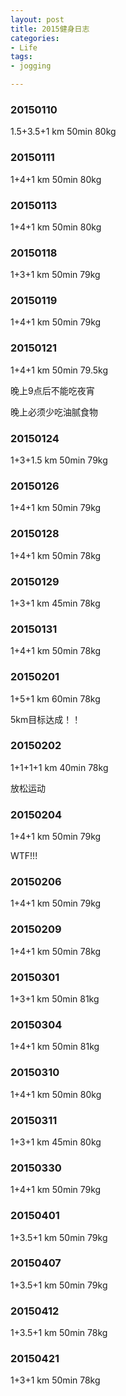 ```yaml
---
layout: post
title: 2015健身日志
categories:
- Life
tags:
- jogging

---
```



### 20150110
1.5+3.5+1 km 50min 80kg

### 20150111
1+4+1 km 50min 80kg

### 20150113
1+4+1 km 50min 80kg

### 20150118
1+3+1 km 50min 79kg

### 20150119
1+4+1 km 50min 79kg

### 20150121
1+4+1 km 50min 79.5kg

晚上9点后不能吃夜宵

晚上必须少吃油腻食物

### 20150124
1+3+1.5 km 50min 79kg

### 20150126
1+4+1 km 50min 79kg

### 20150128
1+4+1 km 50min 78kg

### 20150129
1+3+1 km 45min 78kg

### 20150131
1+4+1 km 50min 78kg

### 20150201
1+5+1 km 60min 78kg

5km目标达成！！

### 20150202
1+1+1+1 km 40min 78kg

放松运动

### 20150204
1+4+1 km 50min 79kg

WTF!!!

### 20150206
1+4+1 km 50min 79kg

### 20150209
1+4+1 km 50min 78kg

### 20150301
1+3+1 km 50min 81kg

### 20150304
1+4+1 km 50min 81kg

### 20150310
1+4+1 km 50min 80kg

### 20150311
1+3+1 km 45min 80kg

### 20150330
1+4+1 km 50min 79kg

### 20150401
1+3.5+1 km 50min 79kg

### 20150407
1+3.5+1 km 50min 79kg

### 20150412
1+3.5+1 km 50min 78kg

### 20150421
1+3+1 km 50min 78kg

